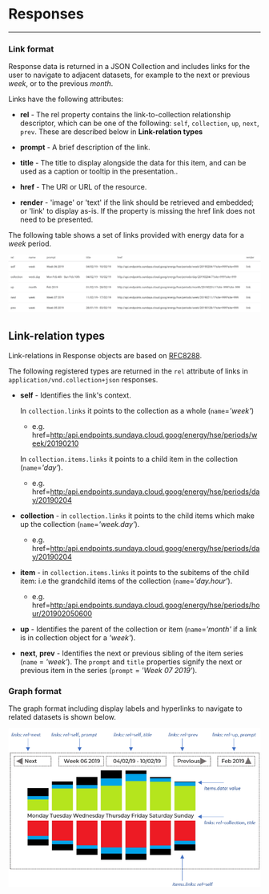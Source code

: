 # Responses
---

### Link format

Response data is returned in a JSON Collection and includes links for the user to navigate to adjacent datasets, for example to the next or previous *week*, or to the previous *month*.

Links have the following attributes:

- **rel**  - The rel property contains the link-to-collection relationship descriptor, which can be one of the following: `self`, `collection`, `up`, `next`, `prev`. These are described below in **Link-relation types** 

- **prompt** - A brief description of the link.

- **title** - The title to display alongside the data for this item, and can be used as a caption or tooltip in the presentation..

- **href** - The URI or URL of the resource.

- **render** - 'image' or 'text' if the link should be retrieved and embedded; or 'link' to display as-is. If the property is missing the href link does not need to be presented.

The following table shows a set of links provided with energy data for a *week* period. 

![Links in energy data](../../images/collection-links-table.png)


## Link-relation types
Link-relations in Response objects are based on [RFC8288](https://tools.ietf.org/html/rfc8288#page-6). 

The following registered types are returned in the `rel` attribute of links in `application/vnd.collection+json` responses. 
- **self**	- Identifies the link's context.

    In `collection.links` it points to the collection as a whole (`name`=*'week'*)            

    - e.g. href=<a>[http:/api.endpoints.sundaya.cloud.goog/energy/hse/periods/week/20190210](http:/api.endpoints.sundaya.cloud.goog/energy/hse/periods/week/20190210)</a>

    In `collection.items.links` it points to a child item in the collection (`name`=*'day'*).
    - e.g. href=<a>[http:/api.endpoints.sundaya.cloud.goog/energy/hse/periods/day/20190204](http:/api.endpoints.sundaya.cloud.goog/energy/hse/periods/day/20190204)</a>

- **collection** - in `collection.links` it points to the child items which make up the collection (`name`=*'week.day'*).
    
    - e.g. href=<a>[http:/api.endpoints.sundaya.cloud.goog/energy/hse/periods/day/20190204](http:/api.endpoints.sundaya.cloud.goog/energy/hse/periods/day/20190204)</a>

- **item** - in `collection.items.links` it points to the subitems of the child item: i.e the grandchild items of the collection (`name`=*'day.hour'*).

    - e.g. href=<a>[http:/api.endpoints.sundaya.cloud.goog/energy/hse/periods/hour/201902050600](http:/api.endpoints.sundaya.cloud.goog/energy/hse/periods/hour/201902050600)</a>

- **up** - Identifies the parent of the collection or item (`name`=*'month'* if a link is in collection object for a *'week'*).
    
- **next**, **prev** - Identifies the next or previous sibling of the item series (`name` = *'week'*). The `prompt` and `title` properties signify the next or previous item in the series (`prompt` = *'Week 07 2019'*).


### Graph format

The graph format including display labels and hyperlinks to navigate to related datasets is shown below. 

![Data element mappings for graph rendering](../../images/graph.data-mappings.png)